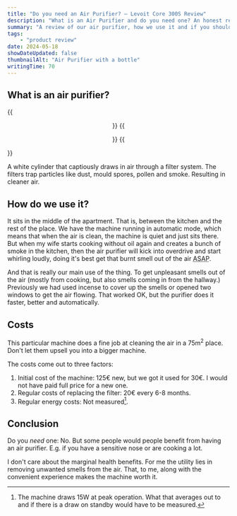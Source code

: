 ```yaml
---
title: "Do you need an Air Purifier? – Levoit Core 300S Review"
description: "What is an Air Purifier and do you need one? An honest review and setup"
summary: "A review of our air purifier, how we use it and if you should get one."
tags:
    - "product review"
date: 2024-05-18
showDateUpdated: false
thumbnailAlt: "Air Purifier with a bottle"
writingTime: 70
---
```


## What is an air purifier?

{{<center class="sm:float-right">}}
    {{<figure src="./air-purifier.jpg" alt="Air Purifier with a bottle for scale" class="ml-2 h-52 w-auto">}}
{{</center>}}

A white cylinder that captiously draws in air through a filter system.
The filters trap particles like dust, mould spores, pollen and smoke.
Resulting in cleaner air.

## How do we use it?

It sits in the middle of the apartment.
That is, between the kitchen and the rest of the place.
We have the machine running in automatic mode, which means that when the air is
clean, the machine is quiet and just sits there.
But when my wife starts cooking without oil again and creates a bunch of smoke
in the kitchen, then the air purifier will kick into overdrive and start
whirling loudly, doing it's best get that burnt smell out of the air <abbr title="As soon as possible">ASAP</abbr>.

And that is really our main use of the thing.
To get unpleasant smells out of the air (mostly from cooking, but also smells
coming in from the hallway.)
Previously we had used incense to cover up the smells or opened two windows to
get the air flowing.
That worked OK, but the purifier does it faster, better and automatically.

## Costs

This particular machine does a fine job at cleaning the air in a 75m<sup>2</sup> place.
Don't let them upsell you into a bigger machine.

The costs come out to three factors:
1. Initial cost of the machine: 125€ new, but we got it used for 30€.
    I would not have paid full price for a new one.
2. Regular costs of replacing the filter: 20€ every 6-8 months.
3. Regular energy costs: Not measured[^draw].

[^draw]: The machine draws 15W at peak operation. What that averages out to and
    if there is a draw on standby would have to be measured.

## Conclusion

Do you _need_ one: No.
But some people would people benefit from having an air purifier.
E.g. if you have a sensitive nose or are cooking a lot.

I don't care about the marginal health benefits.
For me the utility lies in removing unwanted smells from the air.
That, to me, along with the convenient experience makes the machine worth it.
